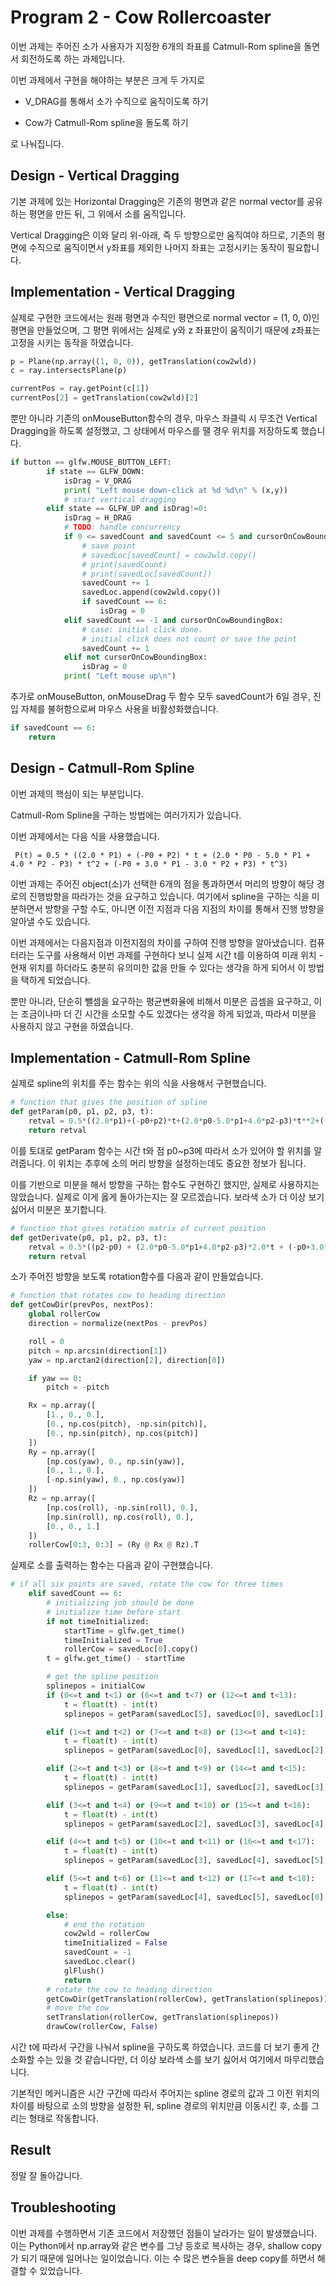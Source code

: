 # Program 2 - Cow Rollercoaster

이번 과제는 주어진 소가 사용자가 지정한 6개의 좌표를 Catmull-Rom spline을 돌면서 회전하도록 하는 과제입니다.

이번 과제에서 구현을 해야하는 부분은 크게 두 가지로

 * V_DRAG를 통해서 소가 수직으로 움직이도록 하기

 * Cow가 Catmull-Rom spline을 돌도록 하기

로 나눠집니다.

## Design - Vertical Dragging

기본 과제에 있는 Horizontal Dragging은 기존의 평면과 같은 normal vector를 공유하는 평면을 만든 뒤, 그 위에서 소를 움직입니다.

Vertical Dragging은 이와 달리 위-아래, 즉 두 방향으로만 움직여야 하므로, 기존의 평면에 수직으로 움직이면서 y좌표를 제외한 나머지 좌표는 고정시키는 동작이 필요합니다.

## Implementation - Vertical Dragging

실제로 구현한 코드에서는 원래 평면과 수직인 평면으로 normal vector = (1, 0, 0)인 평면을 만들었으며, 그 평면 위에서는 실제로 y와 z 좌표만이 움직이기 때문에 z좌표는 고정을 시키는 동작을 하였습니다.

``` python
p = Plane(np.array((1, 0, 0)), getTranslation(cow2wld))
c = ray.intersectsPlane(p)

currentPos = ray.getPoint(c[1])
currentPos[2] = getTranslation(cow2wld)[2]
```

뿐만 아니라 기존의 onMouseButton함수의 경우, 마우스 좌클릭 시 무조건 Vertical Dragging을 하도록 설정했고, 그 상태에서 마우스를 땔 경우 위치를 저장하도록 했습니다.

``` python
if button == glfw.MOUSE_BUTTON_LEFT:
        if state == GLFW_DOWN:
            isDrag = V_DRAG
            print( "Left mouse down-click at %d %d\n" % (x,y))
            # start vertical dragging
        elif state == GLFW_UP and isDrag!=0:
            isDrag = H_DRAG
            # TODO: handle concurrency
            if 0 <= savedCount and savedCount <= 5 and cursorOnCowBoundingBox:
                # save point
                # savedLoc[savedCount] = cow2wld.copy()
                # print(savedCount)
                # print(savedLoc[savedCount])
                savedCount += 1
                savedLoc.append(cow2wld.copy())
                if savedCount == 6:
                    isDrag = 0
            elif savedCount == -1 and cursorOnCowBoundingBox:
                # case: initial click done.
                # initial click does not count or save the point
                savedCount += 1
            elif not cursorOnCowBoundingBox:
                isDrag = 0
            print( "Left mouse up\n")
```

추가로 onMouseButton, onMouseDrag 두 함수 모두 savedCount가 6일 경우, 진입 자체를 불허함으로써 마우스 사용을 비활성화했습니다.

``` python
if savedCount == 6:
    return
```

## Design - Catmull-Rom Spline

이번 과제의 핵심이 되는 부분입니다.

Catmull-Rom Spline을 구하는 방법에는 여러가지가 있습니다.

이번 과제에서는 다음 식을 사용했습니다.

```
 P(t) = 0.5 * ((2.0 * P1) + (-P0 + P2) * t + (2.0 * P0 - 5.0 * P1 + 4.0 * P2 - P3) * t^2 + (-P0 + 3.0 * P1 - 3.0 * P2 + P3) * t^3)
```

이번 과제는 주어진 object(소)가 선택한 6개의 점을 통과하면서 머리의 방향이 해당 경로의 진행방향을 따라가는 것을 요구하고 있습니다. 여기에서 spline을 구하는 식을 미분하면서 방향을 구할 수도, 아니면 이전 지점과 다음 지점의 차이를 통해서 진행 방향을 알아낼 수도 있습니다.

이번 과제에서는 다음지점과 이전지점의 차이를 구하여 진행 방향을 알아냈습니다. 컴퓨터라는 도구를 사용해서 이번 과제를 구현하다 보니 실제 시간 t를 이용하여 미래 위치 - 현재 위치를 하더라도 충분히 유의미한 값을 만들 수 있다는 생각을 하게 되어서 이 방법을 택하게 되었습니다.

뿐만 아니라, 단순히 뺄셈을 요구하는 평균변화율에 비해서 미분은 곱셈을 요구하고, 이는 조금이나마 더 긴 시간을 소모할 수도 있겠다는 생각을 하게 되었과, 따라서 미분을 사용하지 않고 구현을 하였습니다.

## Implementation - Catmull-Rom Spline

실제로 spline의 위치를 주는 함수는 위의 식을 사용해서 구현했습니다.

``` python
# function that gives the position of spline
def getParam(p0, p1, p2, p3, t):
    retval = 0.5*((2.0*p1)+(-p0+p2)*t+(2.0*p0-5.0*p1+4.0*p2-p3)*t**2+(-p0+3.0*p1-3.0*p2+p3)*t**3)
    return retval
```

이를 토대로 getParam 함수는 시간 t와 점 p0~p3에 따라서 소가 있어야 할 위치를 알려줍니다.
이 위치는 추후에 소의 머리 방향을 설정하는데도 중요한 정보가 됩니다.


이를 기반으로 미분을 해서 방향을 구하는 함수도 구현하긴 했지만, 실제로 사용하지는 않았습니다.
실제로 이게 옳게 돌아가는지는 잘 모르겠습니다. 보라색 소가 더 이상 보기 싫어서 미분은 포기합니다.
``` python
# function that gives rotation matrix of current position
def getDerivate(p0, p1, p2, p3, t):
    retval = 0.5*((p2-p0) + (2.0*p0-5.0*p1+4.0*p2-p3)*2.0*t + (-p0+3.0*p1-3.0*p2+p3)*3.0*t**2)
    return retval
```


소가 주어진 방향을 보도록 rotation함수를 다음과 같이 만들었습니다.
``` python
# function that rotates cow to heading direction
def getCowDir(prevPos, nextPos):
    global rollerCow
    direction = normalize(nextPos - prevPos)

    roll = 0
    pitch = np.arcsin(direction[1])
    yaw = np.arctan2(direction[2], direction[0])

    if yaw == 0:
        pitch = -pitch

    Rx = np.array([
        [1., 0., 0.],
        [0., np.cos(pitch), -np.sin(pitch)],
        [0., np.sin(pitch), np.cos(pitch)]
    ])
    Ry = np.array([
        [np.cos(yaw), 0., np.sin(yaw)],
        [0., 1., 0.],
        [-np.sin(yaw), 0., np.cos(yaw)]
    ])
    Rz = np.array([
        [np.cos(roll), -np.sin(roll), 0.],
        [np.sin(roll), np.cos(roll), 0.],
        [0., 0., 1.]
    ])
    rollerCow[0:3, 0:3] = (Ry @ Rx @ Rz).T
```

실제로 소를 출력하는 함수는 다음과 같이 구현했습니다.

``` python
# if all six points are saved, rotate the cow for three times
    elif savedCount == 6:
        # initializing job should be done
        # initialize time before start
        if not timeInitialized:
            startTime = glfw.get_time()
            timeInitialized = True
            rollerCow = savedLoc[0].copy()
        t = glfw.get_time() - startTime

        # get the spline position
        splinepos = initialCow
        if (0<=t and t<1) or (6<=t and t<7) or (12<=t and t<13):
            t = float(t) - int(t)
            splinepos = getParam(savedLoc[5], savedLoc[0], savedLoc[1], savedLoc[2], t)

        elif (1<=t and t<2) or (7<=t and t<8) or (13<=t and t<14):
            t = float(t) - int(t)
            splinepos = getParam(savedLoc[0], savedLoc[1], savedLoc[2], savedLoc[3], t)

        elif (2<=t and t<3) or (8<=t and t<9) or (14<=t and t<15):
            t = float(t) - int(t)
            splinepos = getParam(savedLoc[1], savedLoc[2], savedLoc[3], savedLoc[4], t)

        elif (3<=t and t<4) or (9<=t and t<10) or (15<=t and t<16):
            t = float(t) - int(t)
            splinepos = getParam(savedLoc[2], savedLoc[3], savedLoc[4], savedLoc[5], t)

        elif (4<=t and t<5) or (10<=t and t<11) or (16<=t and t<17):
            t = float(t) - int(t)
            splinepos = getParam(savedLoc[3], savedLoc[4], savedLoc[5], savedLoc[0], t)

        elif (5<=t and t<6) or (11<=t and t<12) or (17<=t and t<18):
            t = float(t) - int(t)
            splinepos = getParam(savedLoc[4], savedLoc[5], savedLoc[0], savedLoc[1], t)

        else:
            # end the rotation
            cow2wld = rollerCow
            timeInitialized = False
            savedCount = -1
            savedLoc.clear()
            glFlush()
            return
        # rotate the cow to heading direction
        getCowDir(getTranslation(rollerCow), getTranslation(splinepos))
        # move the cow
        setTranslation(rollerCow, getTranslation(splinepos))
        drawCow(rollerCow, False)
```
시간 t에 따라서 구간을 나눠서 spline을 구하도록 하였습니다. 코드를 더 보기 좋게 간소화할 수는 있을 것 같습니다만, 더 이상 보라색 소를 보기 싫어서 여기에서 마무리했습니다.

기본적인 메커니즘은 시간 구간에 따라서 주어지는 spline 경로의 값과 그 이전 위치의 차이를 바탕으로 소의 방향을 설정한 뒤, spline 경로의 위치만큼 이동시킨 후, 소를 그리는 형태로 작동합니다.

## Result

정말 잘 돌아갑니다.

## Troubleshooting

이번 과제를 수행하면서 기존 코드에서 저장했던 점들이 날라가는 일이 발생했습니다. 이는 Python에서 np.array와 같은 변수를 그냥 등호로 복사하는 경우, shallow copy가 되기 때문에 일어나는 일이었습니다. 이는 수 많은 변수들을 deep copy를 하면서 해결할 수 있었습니다.